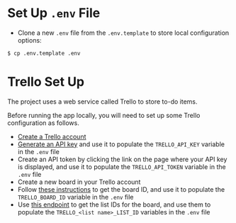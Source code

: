 # Set Up `.env` File

- Clone a new `.env` file from the `.env.template` to store local configuration options:

```bash
$ cp .env.template .env
```

# Trello Set Up

The project uses a web service called Trello to store to-do items. 

Before running the app locally, you will need to set up some Trello configuration as follows.

* [Create a Trello account](https://trello.com/signup)
* [Generate an API key](https://developer.atlassian.com/cloud/trello/guides/rest-api/api-introduction/#managing-your-api-key) and use it to populate the `TRELLO_API_KEY` variable in the `.env` file
* Create an API token by clicking the link on the page where your API key is displayed, and use it to populate the `TRELLO_API_TOKEN` variable in the `.env` file
* Create a new board in your Trello account
* Follow [these instructions](https://developer.atlassian.com/cloud/trello/guides/rest-api/api-introduction/#your-first-api-call) to get the board ID, and use it to populate the `TRELLO_BOARD_ID` variable in the `.env` file
* Use [this endpoint](https://developer.atlassian.com/cloud/trello/rest/api-group-boards/#api-boards-id-lists-get) to get the list IDs for the board, and use them to populate the `TRELLO_<list name>_LIST_ID` variables in the `.env` file
